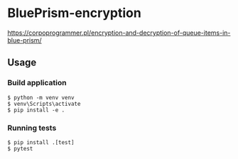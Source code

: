 # BluePrism-encryption
https://corpoprogrammer.pl/encryption-and-decryption-of-queue-items-in-blue-prism/

## Usage
### Build application
    $ python -m venv venv
    $ venv\Scripts\activate
    $ pip install -e .

### Running tests
    $ pip install .[test]
    $ pytest
